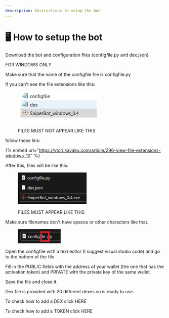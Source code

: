 ```yaml
---
description: Instructions to setup the bot
---
```


# 🖥 How to setup the bot

Download the bot and configuration files (configfile.py and dex.json)

FOR WINDOWS ONLY

Make sure that the name of the configfile file is configfile.py

If you can't see the file extensions like this:

<figure><img src="../.gitbook/assets/file list.jpg" alt=""><figcaption><p>FILES MUST NOT APPEAR LIKE THIS</p></figcaption></figure>

&#x20;follow these link:&#x20;

{% embed url="https://vtcri.kayako.com/article/296-view-file-extensions-windows-10" %}

After this, files will be like this:

<figure><img src="../.gitbook/assets/correct.jpg" alt=""><figcaption><p>FILES MUST APPEAR LIKE THIS</p></figcaption></figure>

Make sure filenames don't have spaces or other characters like that.

<figure><img src="../.gitbook/assets/errornamefile.jpg" alt=""><figcaption></figcaption></figure>

Open the configfile with a text editor (I suggest visual studio code) and go to the bottom of the file

Fill in the PUBLIC fields with the address of your wallet (the one that has the activation token) and PRIVATE with the private key of the same wallet

Save the file and close it.

Dex file is provided with 20 different dexes so is ready to use.

To check how to add a DEX click HERE

To check how to add a TOKEN click HERE
